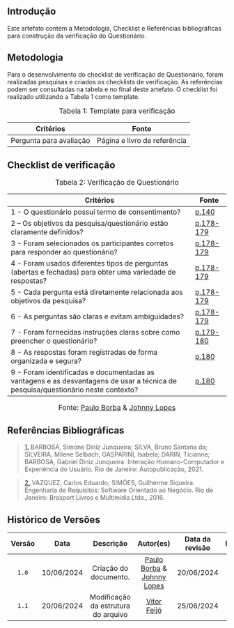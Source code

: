 ## Introdução

Este artefato contém a Metodologia, Checklist e Referências bibliográficas para construção da verificação do Questionário. 

## Metodologia

Para o desenvolvimento do checklist de verificação de Questionário, foram realizadas pesquisas e criados os checklists de verificação. As referências podem ser consultadas na tabela e no final deste artefato. O checklist foi realizado utilizando a Tabela 1 como template.

<font size="3"><p style="text-align: center">Tabela 1: Template para verificação</p></font>

<center>

Critérios | Fonte
--|--
Pergunta para avaliação| Página e livro de referência

</center>

## Checklist de verificação

<font size="3"><p style="text-align: center">Tabela 2: Verificação de Questionário</p></font>

Critérios  | Fonte
--------- | ------ 
1 - O questionário possui termo de consentimento?  | <a id="TEC3" href="#RP3">p.140</a> 
2 – Os objetivos da pesquisa/questionário estão claramente definidos?   | <a id="TEC4" href="#RP4">p.178-179</a> 
3 - Foram selecionados os participantes corretos para responder ao questionário?    | <a id="TEC4" href="#RP4">p.178-179</a>
4 - Foram usados diferentes tipos de perguntas (abertas e fechadas) para obter uma variedade de respostas?  | <a id="TEC4" href="#RP4">p.178-179</a>
5 - Cada pergunta está diretamente relacionada aos objetivos da pesquisa?  | <a id="TEC4" href="#RP4">p.178-179</a>
6 - As perguntas são claras e evitam ambiguidades?  | <a id="TEC4" href="#RP4">p.178-179</a>
7 - Foram fornecidas instruções claras sobre como preencher o questionário?  | <a id="TEC4" href="#RP4">p.179-180</a>
8 - As respostas foram registradas de forma organizada e segura?  | <a id="TEC4" href="#RP4">p.180</a>
9 - Foram identificadas e documentadas as vantagens e as desvantagens de usar a técnica de pesquisa/questionário neste contexto?  | <a id="TEC4" href="#RP4">p.180</a>

<font size="3"><p style="text-align: center">Fonte: [Paulo Borba](https://github.com/paulohborba) & [Johnny Lopes](https://github.com/JohnnyLopess)</p></font>


## Referências Bibliográficas

> <a id="RP3" href="#TEC3">1.</a> BARBOSA, Simone Diniz Junqueira; SILVA, Bruno Santana da; SILVEIRA, Milene Selbach; GASPARINI, Isabela; DARIN, Ticianne; BARBOSA, Gabriel Diniz Junqueira. Interação Humano-Computador e Experiência do Usuário. Rio de Janeiro: Autopublicação, 2021.

> <a id="RP4" href="#TEC4">2.</a> VAZQUEZ, Carlos Eduardo; SIMÕES, Guilherme Siqueira. Engenharia de Requisitos: Software Orientado ao Negócio. Rio de Janeiro: Brasport Livros e Multimídia Ltda., 2016.


## Histórico de Versões

| Versão | Data | Descrição | Autor(es) | Data da revisão | Revisor(es) |
| :--: | :--: | :--: | :--: | :--: | :--: |
|`1.0` | 10/06/2024 | Criação do documento. |[Paulo Borba](https://github.com/paulohborba) & [Johnny Lopes](https://github.com/JohnnyLopess) |20/06/2024 |[Vitor Feijó](https://github.com/vitorfleonardo) |    
|`1.1` | 20/06/2024 | Modificação da estrutura do arquivo |[Vitor Feijó](https://github.com/vitorfleonardo) | 25/06/2024 | [Bianca Castro](https://github.com/BiancaPatrocinio7) |